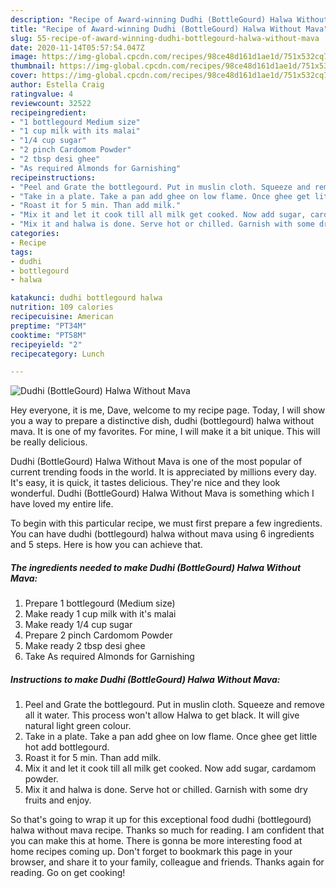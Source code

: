 ```yaml
---
description: "Recipe of Award-winning Dudhi (BottleGourd) Halwa Without Mava"
title: "Recipe of Award-winning Dudhi (BottleGourd) Halwa Without Mava"
slug: 55-recipe-of-award-winning-dudhi-bottlegourd-halwa-without-mava
date: 2020-11-14T05:57:54.047Z
image: https://img-global.cpcdn.com/recipes/98ce48d161d1ae1d/751x532cq70/dudhi-bottlegourd-halwa-without-mava-recipe-main-photo.jpg
thumbnail: https://img-global.cpcdn.com/recipes/98ce48d161d1ae1d/751x532cq70/dudhi-bottlegourd-halwa-without-mava-recipe-main-photo.jpg
cover: https://img-global.cpcdn.com/recipes/98ce48d161d1ae1d/751x532cq70/dudhi-bottlegourd-halwa-without-mava-recipe-main-photo.jpg
author: Estella Craig
ratingvalue: 4
reviewcount: 32522
recipeingredient:
- "1 bottlegourd Medium size"
- "1 cup milk with its malai"
- "1/4 cup sugar"
- "2 pinch Cardomom Powder"
- "2 tbsp desi ghee"
- "As required Almonds for Garnishing"
recipeinstructions:
- "Peel and Grate the bottlegourd. Put in muslin cloth. Squeeze and remove all it water. This process won&#39;t allow Halwa to get black. It will give natural light green colour."
- "Take in a plate. Take a pan add ghee on low flame. Once ghee get little hot add bottlegourd."
- "Roast it for 5 min. Than add milk."
- "Mix it and let it cook till all milk get cooked. Now add sugar, cardamom powder."
- "Mix it and halwa is done. Serve hot or chilled. Garnish with some dry fruits and enjoy."
categories:
- Recipe
tags:
- dudhi
- bottlegourd
- halwa

katakunci: dudhi bottlegourd halwa 
nutrition: 109 calories
recipecuisine: American
preptime: "PT34M"
cooktime: "PT58M"
recipeyield: "2"
recipecategory: Lunch

---
```



![Dudhi (BottleGourd) Halwa Without Mava](https://img-global.cpcdn.com/recipes/98ce48d161d1ae1d/751x532cq70/dudhi-bottlegourd-halwa-without-mava-recipe-main-photo.jpg)

Hey everyone, it is me, Dave, welcome to my recipe page. Today, I will show you a way to prepare a distinctive dish, dudhi (bottlegourd) halwa without mava. It is one of my favorites. For mine, I will make it a bit unique. This will be really delicious.

Dudhi (BottleGourd) Halwa Without Mava is one of the most popular of current trending foods in the world. It is appreciated by millions every day. It's easy, it is quick, it tastes delicious. They're nice and they look wonderful. Dudhi (BottleGourd) Halwa Without Mava is something which I have loved my entire life.




To begin with this particular recipe, we must first prepare a few ingredients. You can have dudhi (bottlegourd) halwa without mava using 6 ingredients and 5 steps. Here is how you can achieve that.

<!--inarticleads1-->

##### The ingredients needed to make Dudhi (BottleGourd) Halwa Without Mava:

1. Prepare 1 bottlegourd (Medium size)
1. Make ready 1 cup milk with it&#39;s malai
1. Make ready 1/4 cup sugar
1. Prepare 2 pinch Cardomom Powder
1. Make ready 2 tbsp desi ghee
1. Take As required Almonds for Garnishing




<!--inarticleads2-->

##### Instructions to make Dudhi (BottleGourd) Halwa Without Mava:

1. Peel and Grate the bottlegourd. Put in muslin cloth. Squeeze and remove all it water. This process won&#39;t allow Halwa to get black. It will give natural light green colour.
1. Take in a plate. Take a pan add ghee on low flame. Once ghee get little hot add bottlegourd.
1. Roast it for 5 min. Than add milk.
1. Mix it and let it cook till all milk get cooked. Now add sugar, cardamom powder.
1. Mix it and halwa is done. Serve hot or chilled. Garnish with some dry fruits and enjoy.




So that's going to wrap it up for this exceptional food dudhi (bottlegourd) halwa without mava recipe. Thanks so much for reading. I am confident that you can make this at home. There is gonna be more interesting food at home recipes coming up. Don't forget to bookmark this page in your browser, and share it to your family, colleague and friends. Thanks again for reading. Go on get cooking!
